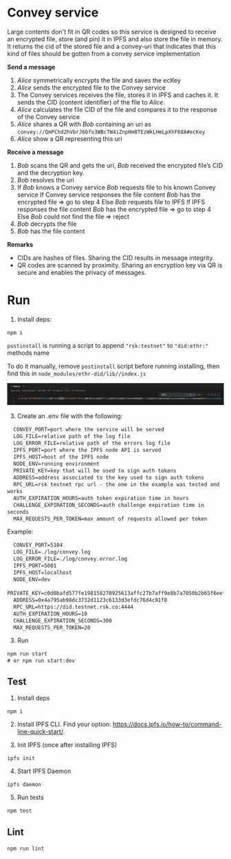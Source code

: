 # Convey service

Large contents don't fit in QR codes so this service is designed to receive an encrypted file, store (and pin) it in IPFS and also store the file in memory. It returns the cid of the stored file and a convey-uri that indicates that this kind of files should be gotten from a convey service implementation


**Send a message**

1. _Alice_ symmetrically encrypts the file and saves the ecKey
2. _Alice_ sends the encrypted file to the Convey service
3. The Convey services receives the file, stores it in IPFS and caches it. It sends the CID (content identifier) of the file to _Alice_.
4. _Alice_ calculates the file CID of the file and compares it to the response of the Convey service
5. _Alice_ shares a QR with _Bob_ containing an uri as `convey://QmPChd2hVbrJ6bfo3WBcTW4iZnpHm8TEzWkLHmLpXhF68A#ecKey`
6. _Alice_ show a QR representing this uri

**Receive a message**

1. _Bob_ scans the QR and gets the uri, _Bob_ received the encrypted file’s CID and the decryption key.
2. _Bob_ resolves the uri
3. If _Bob_ knows a Convey service
    _Bob_ requests file to his known Convey service
    If Convey service responses the file content
      _Bob_ has the encrypted file => go to step 4
    Else 
      _Bob_ requests file to IPFS
      If IPFS responses the file content
        _Bob_ has the encrypted file => go to step 4
      Else
        _Bob_ could not find the file => reject
4. _Bob_ decrypts the file
5. _Bob_ has the file content

**Remarks**
- CIDs are hashes of files. Sharing the CID results in message integrity.
- QR codes are scanned by proximity. Sharing an encryption key via QR is secure and enables the privacy of messages.


# Run

1. Install deps:

  ```
  npm i
  ```

  `postinstall` is running a script to append `"rsk:testnet"` to `"did:ethr:"` methods name

  To do it manually, remove `postinstall` script before running installing, then find this in `node_modules/ethr-did/lib//index.js`

  ![fix](./img/fix.png)

3. Create an .env file with the following:

```
  CONVEY_PORT=port where the service will be served
  LOG_FILE=relative path of the log file
  LOG_ERROR_FILE=relative path of the errors log file
  IPFS_PORT=port where the IPFS node API is served
  IPFS_HOST=host of the IPFS node
  NODE_ENV=running environment
  PRIVATE_KEY=key that will be used to sign auth tokens
  ADDRESS=address associated to the key used to sign auth tokens
  RPC_URL=rsk testnet rpc url - the one in the example was tested and works
  AUTH_EXPIRATION_HOURS=auth token expiration time in hours
  CHALLENGE_EXPIRATION_SECONDS=auth challenge expiration time in seconds
  MAX_REQUESTS_PER_TOKEN=max amount of requests allowed per token
```

Example:
```
  CONVEY_PORT=5104
  LOG_FILE=./log/convey.log
  LOG_ERROR_FILE=./log/convey.error.log
  IPFS_PORT=5001
  IPFS_HOST=localhost
  NODE_ENV=dev
  PRIVATE_KEY=c0d0bafd577fe198158270925613affc27b7aff9e8b7a7050b2b65f6eefd3083
  ADDRESS=0x4a795ab98dc3732d1123c6133d3efdc76d4c91f8
  RPC_URL=https://did.testnet.rsk.co:4444
  AUTH_EXPIRATION_HOURS=10
  CHALLENGE_EXPIRATION_SECONDS=300
  MAX_REQUESTS_PER_TOKEN=20
```

3. Run

  ```
  npm run start
  # or npm run start:dev
  ```

## Test

1. Install deps

  ```
  npm i
  ```

2. Install IPFS CLI. Find your option: https://docs.ipfs.io/how-to/command-line-quick-start/.

3. Init IPFS (once after installing IPFS)

  ```
  ipfs init
  ```

4. Start IPFS Daemon

  ```
  ipfs daemon
  ```

5. Run tests

  ```
  npm test
  ```

## Lint

```
npm run lint
```

